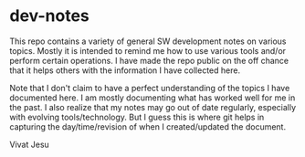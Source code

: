 # dev-notes
This repo contains a variety of general SW development notes on various topics. Mostly it is intended to remind me how to use various tools and/or perform certain operations. I have made the repo public on the off chance that it helps others with the information I have collected here.

Note that I don't claim to have a perfect understanding of the topics I have documented here. I am mostly documenting what has worked well for me in the past. I also realize that my notes may go out of date regularly, especially with evolving tools/technology. But I guess this is where git helps in capturing the day/time/revision of when I created/updated the document.

Vivat Jesu

